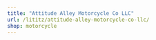 ```yaml
---
title: "Attitude Alley Motorcycle Co LLC"
url: /lititz/attitude-alley-motorcycle-co-llc/
shop: motorcycle
---
```

